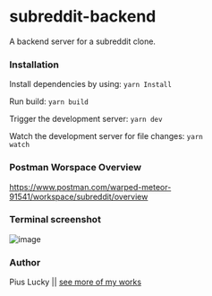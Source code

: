 # subreddit-backend
A backend server for a subreddit clone.

### Installation
Install dependencies by using:
<code>yarn Install</code>

Run build:
<code>yarn build</code>

Trigger the development server:
<code>yarn dev</code>
  
Watch the development server for file changes:
<code>yarn watch</code>


### Postman Worspace Overview 
https://www.postman.com/warped-meteor-91541/workspace/subreddit/overview

### Terminal screenshot
![image](https://user-images.githubusercontent.com/32282934/197797304-6c5b2448-19f4-479f-ba27-56383ea0e4c2.png)

### Author

Pius Lucky || <a href="https://hire-pius.herokuapp.com/">see more of my works</a>
